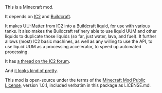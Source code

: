 This is a Minecraft mod.

It depends on [IC2][ic2] and [Buildcraft][bc].

It makes [UU-Matter][uum] from IC2 into a Buildcraft liquid, for use with various tanks. It also makes the Buildcraft refinery able to use liquid UUM and other liquids to duplicate those liquids (so far, just water, lava, and fuel). It further allows (most) IC2 basic machines, as well as any willing to use the API, to use liquid UUM as a processing accelerator, to speed up automated processing.

It has [a thread on the IC2 forum](http://forum.industrial-craft.net/index.php?page=Thread&threadID=8269).

And [it looks kind of pretty](http://img.narc.ro/minecraft/mods/uum-in-tank.png).

This mod is open-source under the terms of the [Minecraft Mod Public License](http://www.mod-buildcraft.com/MMPL-1.0.txt), version 1.0.1, included verbatim in this package as LICENSE.md.

[ic2]: http://www.industrial-craft.net/
[bc]: http://mod-buildcraft.com/
[uum]: http://wiki.industrial-craft.net/index.php?title=Matter
